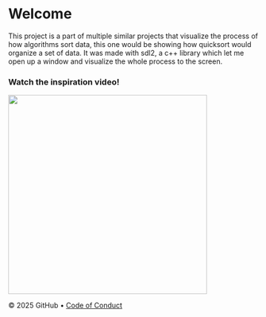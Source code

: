 # Welcome
This project is a part of multiple similar projects that visualize the process of how algorithms sort data, this one would be showing how quicksort would organize a set of data. 
It was made with sdl2, a c++ library which let me open up a window and visualize the whole process to the screen.

### Watch the inspiration video!
<a href="https://www.youtube.com/watch?v=kPRA0W1kECg" target="_blank">
  <img src="https://img.youtube.com/vi/kPRA0W1kECg/maxresdefault.jpg" width="400"/></a>




&copy; 2025 GitHub &bull; [Code of Conduct](https://www.contributor-covenant.org/version/2/1/code_of_conduct/code_of_conduct.md)

